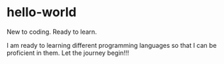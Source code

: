 # hello-world
New to coding. Ready to learn.

I am ready to learning different programming languages so that I can be proficient in them. Let the journey begin!!!
